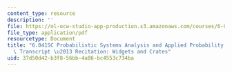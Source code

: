```yaml
---
content_type: resource
description: ''
file: https://ol-ocw-studio-app-production.s3.amazonaws.com/courses/6-041sc-probabilistic-systems-analysis-and-applied-probability-fall-2013/37d50d42b3f856bb4a86bc4553c734ba_MIT6_041SCF13_Widgets_and_Crates_300k.pdf
file_type: application/pdf
resourcetype: Document
title: "6.041SC Probabilistic Systems Analysis and Applied Probability, Fall 2013\
  \ Transcript \u2013 Recitation: Widgets and Crates"
uid: 37d50d42-b3f8-56bb-4a86-bc4553c734ba
---
```

